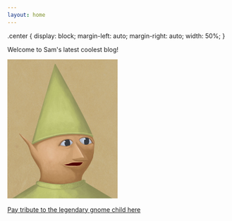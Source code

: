 ```yaml
---
layout: home 
---
```



.center {
  display: block;
  margin-left: auto;
  margin-right: auto;
  width: 50%;
}

Welcome to Sam's latest coolest blog!




<img src="/assets/gnomechild.jpg" width="250" height="YYY" class="center">


[Pay tribute to the legendary gnome child here](https://freezeen3.github.io/index_rm.html/)
